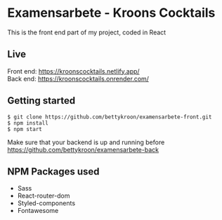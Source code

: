 # Examensarbete - Kroons Cocktails 

This is the front end part of my project, coded in React

## Live
Front end: https://kroonscocktails.netlify.app/ \
Back end: https://kroonscocktails.onrender.com/

## Getting started
```
$ git clone https://github.com/bettykroon/examensarbete-front.git
$ npm install
$ npm start
```
Make sure that your backend is up and running before \
https://github.com/bettykroon/examensarbete-back

## NPM Packages used
* Sass
* React-router-dom
* Styled-components
* Fontawesome

